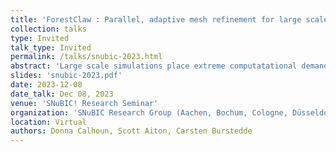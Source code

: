 ```yaml
---
title: 'ForestClaw : Parallel, adaptive mesh refinement for large scale simulations'
collection: talks
type: Invited
talk_type: Invited
permalink: /talks/snubic-2023.html
abstract: 'Large scale simulations place extreme computatational demands on computing platforms. Parallel computing capabilities are essential. On the software side, there is continued effort to develop faster and more accurate solvers, as well as improve software engineering practices that can take advantage of the latest compilers and languages. Our software platform, ForestClaw (D. Calhoun and C. Burstedde) provides parallel, adaptive capabilities using the state-of-the-art meshing library p4est (C. Burstedde) for finite volume solvers on a nested hierarchicy of logically Cartesian grids. This talk will focus on the adaptive mesh capabilities of  ForestClaw,  applications that use ForestClaw to accelerate geophysical simulations, recent developments in developing higher order methods using the Active Flux method (E. Chudzik, C. Helzel), and if time permits our GPU implementation of ForestClaw solvers. We will demonstrate applications from tsunami modeling, overland flooding, volcanic eruptions and ash transport, wildfire smoke transport and  acoustic wave propagation in the atmosphere. '
slides: 'snubic-2023.pdf'
date: 2023-12-08
date_talk: Dec 08, 2023
venue: 'SNuBIC! Research Seminar'
organization: 'SNuBIC Research Group (Aachen, Bochum, Cologne, Düsseldorf,Munich,Stuttgart)'
location: Virtual
authors: Donna Calhoun, Scott Aiton, Carsten Burstedde
---
```

